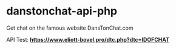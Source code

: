 # danstonchat-api-php
Get chat on the famous website DansTonChat.com

API Test:
**https://www.eliott-bovel.pro/dtc.php?dtc=IDOFCHAT**

